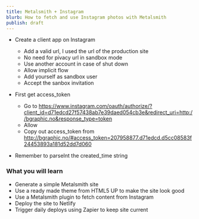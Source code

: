 ```yaml
---
title: Metalsmith + Instagram
blurb: How to fetch and use Instagram photos with Metalsmith
publish: draft
---
```


* Create a client app on Instagram
  * Add a valid url, I used the url of the production site
  * No need for pivacy url in sandbox mode
  * Use another account in case of shut down
  * Allow implicit flow
  * Add yourself as sandbox user
  * Accept the sanbox invitation
* First get access_token
  * Go to https://www.instagram.com/oauth/authorize/?client_id=d71edcd27f57438ab7e39daed054cb3e&redirect_uri=http://bgraphic.no&response_type=token
  * Allow
  * Copy out access_token from http://bgraphic.no/#access_token=207958877.d71edcd.d5cc08583f24453893a181d52dd7d060

* Remember to parseInt the created_time string


### What you will learn
* Generate a simple Metalsmith site
* Use a ready made theme from HTML5 UP to make the site look good
* Use a Metalsmith plugin to fetch content from Instagram
* Deploy the site to Netlify
* Trigger daily deploys using Zapier to keep site current